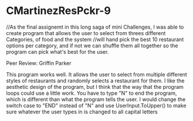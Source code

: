 # CMartinezResPckr-9
//As the final assignemt in this long saga of mini Challenges, I was able to create program that allows the user to select from threes different Categories, of food and the system
//will hand pick the best 10 restaurant options per category, and if not we can shuffle them all together so the program can pick what's best for the user. 

Peer Review: Griffin Parker

This program works well. It allows the user to select from multiple different styles of restaurants and randomly selects a restaurant for them. I like the aesthetic design of the program, but I think that the way that the program loops could use a little work. You have to type "N" to end the program, which is different than what the program tells the user. I would change the switch case to "END" instead of "N" and use UserInput.ToUpper() to make sure whatever the user types in is changed to all capital letters
